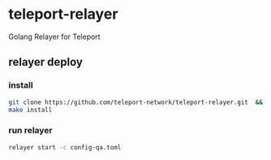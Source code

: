 # teleport-relayer

Golang Relayer for Teleport

## relayer deploy

### install

```bash
git clone https://github.com/teleport-network/teleport-relayer.git  &&  cd  teleport-relayer
make install
```

### run relayer

```bash
relayer start -c config-qa.toml
```
